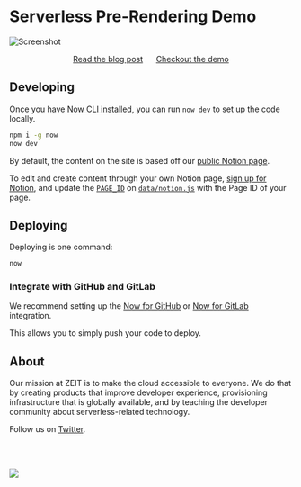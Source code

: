 # Serverless Pre-Rendering Demo

![Screenshot](https://assets.zeit.co/image/upload/v1556881767/front/blog/serverless-prerendering/screenshot.png)

<div align="center">
<a href="https://zeit.co/blog/serverless-pre-rendering">Read the blog post</a>
<span>&nbsp;&nbsp;&nbsp;&nbsp;</span>
<a href="https://spr-landing.zeit.sh">Checkout the demo</a>
</div>

## Developing

Once you have [Now CLI installed](https://zeit.co/download), you can run `now dev` to set up the code locally.

```bash
npm i -g now
now dev
```
By default, the content on the site is based off our [public Notion page](https://www.notion.so/zeithq/My-company-site-1a86e7f6d6a54537a2e515650c1888b8).

To edit and create content through your own Notion page, [sign up for Notion](https://www.notion.so/signup), and update the [`PAGE_ID`](https://github.com/zeit/spr-landing/blob/master/data/notion.js#L3) on [`data/notion.js`](https://github.com/zeit/spr-landing/blob/master/data/notion.js) with the Page ID of your page.

## Deploying

Deploying is one command:

```bash
now
```

### Integrate with GitHub and GitLab

We recommend setting up the [Now for GitHub](https://zeit.co/github) or [Now for GitLab](https://zeit.co/github) integration. 

This allows you to simply push your code to deploy. 


## About

Our mission at ZEIT is to make the cloud accessible to everyone. We do that by creating products that improve developer experience, provisioning infrastructure that is globally available, and by teaching the developer community about serverless-related technology. 

Follow us on [Twitter](https://twitter.com/zeithq).

<br/>
<br/>

[![](https://assets.zeit.co/image/upload/v1556749970/repositories/vrs/zeit.svg)](https://zeit.co)
